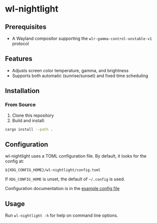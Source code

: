 # wl-nightlight

## Prerequisites

- A Wayland compositor supporting the `wlr-gamma-control-unstable-v1` protocol

## Features

- Adjusts screen color temperature, gamma, and brightness
- Supports both automatic (sunrise/sunset) and fixed time scheduling

## Installation

### From Source

1. Clone this repository
2. Build and install:
   
```sh
cargo install --path .
```

## Configuration

wl-nightlight uses a TOML configuration file. By default, it looks for the config at:

`${XDG_CONFIG_HOME}/wl-nightlight/config.toml`

If `XDG_CONFIG_HOME` is unset, the default of `~/.config` is used.

Configuration documentation is in the [example config file](extra/example.toml)

## Usage

Run `wl-nightlight -h` for help on command line options.
